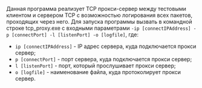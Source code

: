 Данная программа реализует TCP прокси-сервер между тестовыми клиентом и сервером TCP с возможностью логирования всех пакетов, проходящих через него. Для запуска программы вызвать в командной строке tcp_proxy.exe с входными параметрами `-ip [connectIPAddress] -p [connectPort] -l [listenPort] -o [logfile]`, где:

- `ip [connectIPAddress]` - IP адрес сервера, куда подключается прокси сервер;
- `p [connectPort]` - порт сервера, куда подключается прокси сервер;
- `l [listenPort]` - порт, который прослушивает прокси сервер;
- `o [logfile]` - наименование файла, куда протоколирует прокси сервер.
